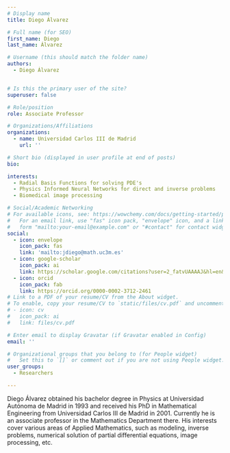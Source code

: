 ```yaml
---
# Display name
title: Diego Álvarez

# Full name (for SEO)
first_name: Diego
last_name: Álvarez

# Username (this should match the folder name)
authors:
  - Diego Álvarez


# Is this the primary user of the site?
superuser: false

# Role/position
role: Associate Professor

# Organizations/Affiliations
organizations:
  - name: Universidad Carlos III de Madrid
    url: ''

# Short bio (displayed in user profile at end of posts)
bio: 

interests:
  - Radial Basis Functions for solving PDE's
  - Physics Informed Neural Networks for direct and inverse problems
  - Biomedical image processing 

# Social/Academic Networking
# For available icons, see: https://wowchemy.com/docs/getting-started/page-builder/#icons
#   For an email link, use "fas" icon pack, "envelope" icon, and a link in the
#   form "mailto:your-email@example.com" or "#contact" for contact widget.
social:
  - icon: envelope
    icon_pack: fas
    link: 'mailto:jdiego@math.uc3m.es'
  - icon: google-scholar
    icon_pack: ai
    link: https://scholar.google.com/citations?user=2_fatvUAAAAJ&hl=en&oi=ao
  - icon: orcid
    icon_pack: fab
    link: https://orcid.org/0000-0002-3712-2461
# Link to a PDF of your resume/CV from the About widget.
# To enable, copy your resume/CV to `static/files/cv.pdf` and uncomment the lines below.
# - icon: cv
#   icon_pack: ai
#   link: files/cv.pdf

# Enter email to display Gravatar (if Gravatar enabled in Config)
email: ''

# Organizational groups that you belong to (for People widget)
#   Set this to `[]` or comment out if you are not using People widget.
user_groups:
  - Researchers

---
```


Diego Álvarez obtained his bachelor degree in Physics at Universidad Autónoma de Madrid in 1993 and received his PhD in Mathematical Engineering from Universidad Carlos III de Madrid in 2001. Currently he is an associate professor in the Mathematics Department there. His interests cover various areas of Applied Mathematics, such as modeling, inverse problems, numerical solution of partial differential equations, image processing, etc.